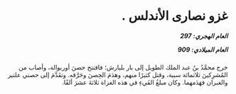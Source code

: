<h1 dir="rtl">غزو نصارى الأندلس .</h1>

<h5 dir="rtl">العام الهجري:  297

العام الميلادي: 909

</h5>

<p dir="rtl">خرج محمَّدُ بنُ عبد الملك الطويل إلى بار بليارش؛ فافتتح حصنَ أوربوالة، وأصاب من المُشرِكينَ ثلاثمائة سبية، وقتل كثيرًا منهم، وهدَمَ الحِصنَ وحَرَّقه. وتقَدَّمَ إلى حصني علتير والغبران فهَدَمهما. وكان مبلغُ الفَيءِ في هذه الغزاة ثلاثةَ عشرَ ألفًا.</p></br>
